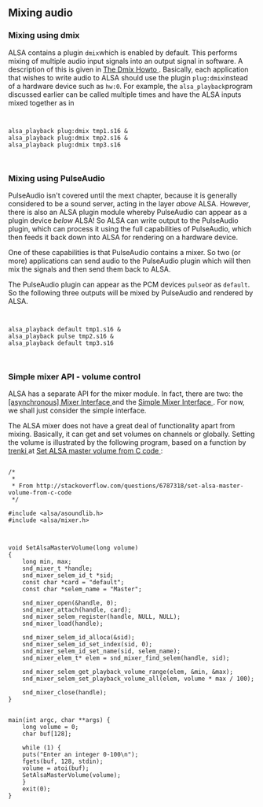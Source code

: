 
##  Mixing audio 

###  Mixing using dmix 


ALSA contains a plugin `dmix`which is enabled by default.
      This performs mixing of multiple audio input signals into an
      output signal in software.
      A description of this is given in [
	The Dmix Howto 
      ](http://alsa.opensrc.org/Dmix) .
      Basically, each application that wishes to write audio to ALSA should use
      the plugin `plug:dmix`instead of a hardware device such as `hw:0`. For example, the `alsa_playback`program
      discussed earlier can be called multiple times and have the ALSA inputs mixed together
      as in

```

	
alsa_playback plug:dmix tmp1.s16 &
alsa_playback plug:dmix tmp2.s16 &
alsa_playback plug:dmix tmp3.s16
	
      
```




###  Mixing using PulseAudio 


PulseAudio isn't covered until the mext chapter, because it is generally
      considered to be a sound server, acting in the layer _above_ ALSA.
      However, there is also an ALSA plugin module whereby PulseAudio can appear
      as a plugin device _below_ ALSA! So ALSA can write output to the
      PulseAudio plugin, which can process it using the full capabilities of PulseAudio,
      which then feeds it back down into ALSA for rendering on a hardware
      device.


One of these capabilities is that PulseAudio contains a mixer.
      So two (or more) applications can send audio to the PulseAudio plugin which
      will then mix the signals and then send them back to ALSA.


The PulseAudio plugin can appear as the PCM devices `pulse`or as `default`. So the following three outputs will be mixed
      by PulseAudio and rendered by ALSA.

```

	
alsa_playback default tmp1.s16 &
alsa_playback pulse tmp2.s16 &
alsa_playback default tmp3.s16
	
      
```




###  Simple mixer API - volume control


ALSA has a separate API for the mixer module. In fact, there are two:
      the [
	[asynchronous] Mixer Interface
      ](http://www.alsa-project.org/alsa-doc/alsa-lib/group___mixer.html) and the [
	Simple Mixer Interface
      ](http://www.alsa-project.org/alsa-doc/alsa-lib/group___simple_mixer.html) .
      For now, we shall just consider the simple interface.


The ALSA mixer does not have a great deal of functionality apart from mixing.
      Basically, it can get and set volumes on channels or globally.
      Setting the volume is illustrated by the following program,
      based on a function by [
	trenki
      ](http://stackoverflow.com/users/619295/trenki) at [
	Set ALSA master volume from C code
      ](http://stackoverflow.com/questions/6787318/set-alsa-master-volume-from-c-code) :

```

/*
 *
 * From http://stackoverflow.com/questions/6787318/set-alsa-master-volume-from-c-code
 */

#include <alsa/asoundlib.h>
#include <alsa/mixer.h>



void SetAlsaMasterVolume(long volume)
{
    long min, max;
    snd_mixer_t *handle;
    snd_mixer_selem_id_t *sid;
    const char *card = "default";
    const char *selem_name = "Master";

    snd_mixer_open(&handle, 0);
    snd_mixer_attach(handle, card);
    snd_mixer_selem_register(handle, NULL, NULL);
    snd_mixer_load(handle);

    snd_mixer_selem_id_alloca(&sid);
    snd_mixer_selem_id_set_index(sid, 0);
    snd_mixer_selem_id_set_name(sid, selem_name);
    snd_mixer_elem_t* elem = snd_mixer_find_selem(handle, sid);

    snd_mixer_selem_get_playback_volume_range(elem, &min, &max);
    snd_mixer_selem_set_playback_volume_all(elem, volume * max / 100);

    snd_mixer_close(handle);
}


main(int argc, char **args) {
    long volume = 0;
    char buf[128];

    while (1) {
	puts("Enter an integer 0-100\n");
	fgets(buf, 128, stdin);
	volume = atoi(buf);
	SetAlsaMasterVolume(volume);
    }
    exit(0);
}


      
```
